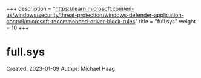 +++
description = "https://learn.microsoft.com/en-us/windows/security/threat-protection/windows-defender-application-control/microsoft-recommended-driver-block-rules"
title = "full.sys"
weight = 10
+++

# full.sys

Created: 2023-01-09
Author: Michael Haag



